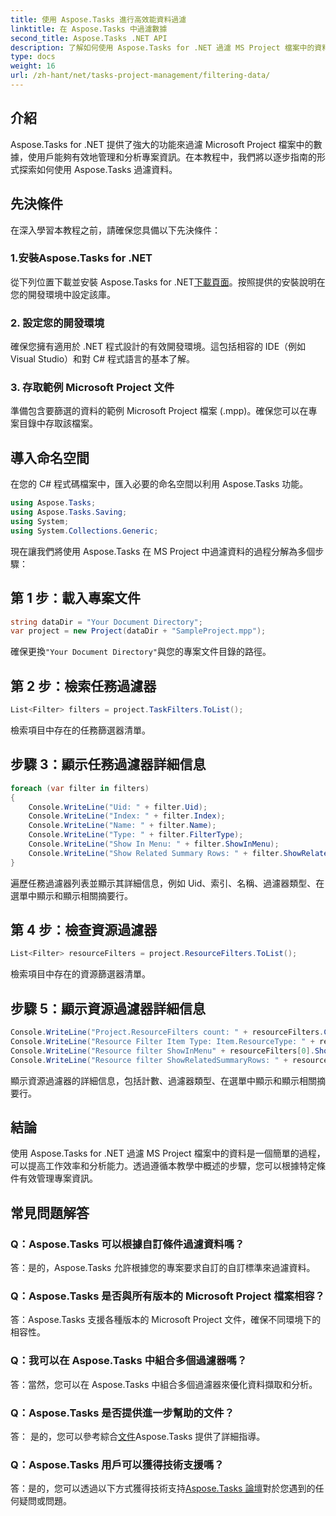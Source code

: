 ```yaml
---
title: 使用 Aspose.Tasks 進行高效能資料過濾
linktitle: 在 Aspose.Tasks 中過濾數據
second_title: Aspose.Tasks .NET API
description: 了解如何使用 Aspose.Tasks for .NET 過濾 MS Project 檔案中的資料。輕鬆提高生產力和分析能力。
type: docs
weight: 16
url: /zh-hant/net/tasks-project-management/filtering-data/
---
```

## 介紹
Aspose.Tasks for .NET 提供了強大的功能來過濾 Microsoft Project 檔案中的數據，使用戶能夠有效地管理和分析專案資訊。在本教程中，我們將以逐步指南的形式探索如何使用 Aspose.Tasks 過濾資料。
## 先決條件
在深入學習本教程之前，請確保您具備以下先決條件：
### 1.安裝Aspose.Tasks for .NET
從下列位置下載並安裝 Aspose.Tasks for .NET[下載頁面](https://releases.aspose.com/tasks/net/)。按照提供的安裝說明在您的開發環境中設定該庫。
### 2. 設定您的開發環境
確保您擁有適用於 .NET 程式設計的有效開發環境。這包括相容的 IDE（例如 Visual Studio）和對 C# 程式語言的基本了解。
### 3. 存取範例 Microsoft Project 文件
準備包含要篩選的資料的範例 Microsoft Project 檔案 (.mpp)。確保您可以在專案目錄中存取該檔案。
## 導入命名空間
在您的 C# 程式碼檔案中，匯入必要的命名空間以利用 Aspose.Tasks 功能。

```csharp
using Aspose.Tasks;
using Aspose.Tasks.Saving;
using System;
using System.Collections.Generic;

```
現在讓我們將使用 Aspose.Tasks 在 MS Project 中過濾資料的過程分解為多個步驟：
## 第 1 步：載入專案文件
```csharp
string dataDir = "Your Document Directory";
var project = new Project(dataDir + "SampleProject.mpp");
```
確保更換`"Your Document Directory"`與您的專案文件目錄的路徑。
## 第 2 步：檢索任務過濾器
```csharp
List<Filter> filters = project.TaskFilters.ToList();
```
檢索項目中存在的任務篩選器清單。
## 步驟 3：顯示任務過濾器詳細信息
```csharp
foreach (var filter in filters)
{
    Console.WriteLine("Uid: " + filter.Uid);
    Console.WriteLine("Index: " + filter.Index);
    Console.WriteLine("Name: " + filter.Name);
    Console.WriteLine("Type: " + filter.FilterType);
    Console.WriteLine("Show In Menu: " + filter.ShowInMenu);
    Console.WriteLine("Show Related Summary Rows: " + filter.ShowRelatedSummaryRows);
}
```
遍歷任務過濾器列表並顯示其詳細信息，例如 Uid、索引、名稱、過濾器類型、在選單中顯示和顯示相關摘要行。
## 第 4 步：檢查資源過濾器
```csharp
List<Filter> resourceFilters = project.ResourceFilters.ToList();
```
檢索項目中存在的資源篩選器清單。
## 步驟 5：顯示資源過濾器詳細信息
```csharp
Console.WriteLine("Project.ResourceFilters count: " + resourceFilters.Count);
Console.WriteLine("Resource Filter Item Type: Item.ResourceType: " + resourceFilters[0].FilterType);
Console.WriteLine("Resource filter ShowInMenu" + resourceFilters[0].ShowInMenu);
Console.WriteLine("Resource filter ShowRelatedSummaryRows: " + resourceFilters[0].ShowRelatedSummaryRows);
```
顯示資源過濾器的詳細信息，包括計數、過濾器類型、在選單中顯示和顯示相關摘要行。
## 結論
使用 Aspose.Tasks for .NET 過濾 MS Project 檔案中的資料是一個簡單的過程，可以提高工作效率和分析能力。透過遵循本教學中概述的步驟，您可以根據特定條件有效管理專案資訊。
## 常見問題解答
### Q：Aspose.Tasks 可以根據自訂條件過濾資料嗎？
答：是的，Aspose.Tasks 允許根據您的專案要求自訂的自訂標準來過濾資料。
### Q：Aspose.Tasks 是否與所有版本的 Microsoft Project 檔案相容？
答：Aspose.Tasks 支援各種版本的 Microsoft Project 文件，確保不同環境下的相容性。
### Q：我可以在 Aspose.Tasks 中組合多個過濾器嗎？
答：當然，您可以在 Aspose.Tasks 中組合多個過濾器來優化資料擷取和分析。
### Q：Aspose.Tasks 是否提供進一步幫助的文件？
答： 是的，您可以參考綜合[文件](https://reference.aspose.com/tasks/net/)Aspose.Tasks 提供了詳細指導。
### Q：Aspose.Tasks 用戶可以獲得技術支援嗎？
答：是的，您可以透過以下方式獲得技術支持[Aspose.Tasks 論壇](https://forum.aspose.com/c/tasks/15)對於您遇到的任何疑問或問題。